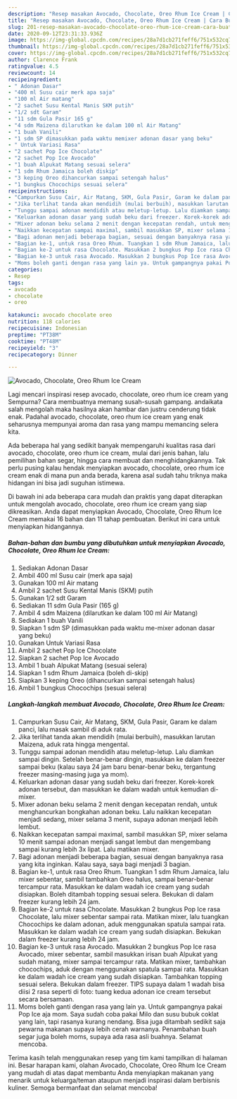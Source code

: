 ```yaml
---
description: "Resep masakan Avocado, Chocolate, Oreo Rhum Ice Cream | Cara Buat Avocado, Chocolate, Oreo Rhum Ice Cream Yang Lezat Sekali"
title: "Resep masakan Avocado, Chocolate, Oreo Rhum Ice Cream | Cara Buat Avocado, Chocolate, Oreo Rhum Ice Cream Yang Lezat Sekali"
slug: 201-resep-masakan-avocado-chocolate-oreo-rhum-ice-cream-cara-buat-avocado-chocolate-oreo-rhum-ice-cream-yang-lezat-sekali
date: 2020-09-12T23:31:33.936Z
image: https://img-global.cpcdn.com/recipes/28a7d1cb271feff6/751x532cq70/avocado-chocolate-oreo-rhum-ice-cream-foto-resep-utama.jpg
thumbnail: https://img-global.cpcdn.com/recipes/28a7d1cb271feff6/751x532cq70/avocado-chocolate-oreo-rhum-ice-cream-foto-resep-utama.jpg
cover: https://img-global.cpcdn.com/recipes/28a7d1cb271feff6/751x532cq70/avocado-chocolate-oreo-rhum-ice-cream-foto-resep-utama.jpg
author: Clarence Frank
ratingvalue: 4.5
reviewcount: 14
recipeingredient:
- " Adonan Dasar"
- "400 ml Susu cair merk apa saja"
- "100 ml Air matang"
- "2 sachet Susu Kental Manis SKM putih"
- "1/2 sdt Garam"
- "11 sdm Gula Pasir 165 g"
- "4 sdm Maizena dilarutkan ke dalam 100 ml Air Matang"
- "1 buah Vanili"
- "1 sdm SP dimasukkan pada waktu memixer adonan dasar yang beku"
- " Untuk Variasi Rasa"
- "2 sachet Pop Ice Chocolate"
- "2 sachet Pop Ice Avocado"
- "1 buah Alpukat Matang sesuai selera"
- "1 sdm Rhum Jamaica boleh diskip"
- "3 keping Oreo dihancurkan sampai setengah halus"
- "1 bungkus Chocochips sesuai selera"
recipeinstructions:
- "Campurkan Susu Cair, Air Matang, SKM, Gula Pasir, Garam ke dalam panci, lalu masak sambil di aduk rata."
- "Jika terlihat tanda akan mendidih (mulai berbuih), masukkan larutan Maizena, aduk rata hingga mengental."
- "Tunggu sampai adonan mendidih atau meletup-letup. Lalu diamkan sampai dingin. Setelah benar-benar dingin, masukkan ke dalam freezer sampai beku (kalau saya 24 jam baru benar-benar beku, tergantung freezer masing-masing juga ya mom)."
- "Keluarkan adonan dasar yang sudah beku dari freezer. Korek-korek adonan tersebut, dan masukkan ke dalam wadah untuk kemudian di-mixer."
- "Mixer adonan beku selama 2 menit dengan kecepatan rendah, untuk menghancurkan bongkahan adonan beku. Lalu naikkan kecepatan menjadi sedang, mixer selama 3 menit, supaya adonan menjadi lebih lembut."
- "Naikkan kecepatan sampai maximal, sambil masukkan SP, mixer selama 10 menit sampai adonan menjadi sangat lembut dan mengembang sampai kurang lebih 3x lipat. Lalu matikan mixer."
- "Bagi adonan menjadi beberapa bagian, sesuai dengan banyaknya rasa yang kita inginkan. Kalau saya, saya bagi menjadi 3 bagian."
- "Bagian ke-1, untuk rasa Oreo Rhum. Tuangkan 1 sdm Rhum Jamaica, lalu mixer sebentar, sambil tambahkan Oreo halus, sampai benar-benar tercampur rata. Masukkan ke dalam wadah ice cream yang sudah disiapkan. Boleh ditambah topping sesuai selera. Bekukan di dalam freezer kurang lebih 24 jam."
- "Bagian ke-2 untuk rasa Chocolate. Masukkan 2 bungkus Pop Ice rasa Chocolate, lalu mixer sebentar sampai rata. Matikan mixer, lalu tuangkan Chocochips ke dalam adonan, aduk menggunakan spatula sampai rata. Masukkan ke dalam wadah ice cream yang sudah disiapkan. Bekukan dalam freezer kurang lebih 24 jam."
- "Bagian ke-3 untuk rasa Avocado. Masukkan 2 bungkus Pop Ice rasa Avocado, mixer sebentar, sambil masukkan irisan buah Alpukat yang sudah matang, mixer sampai tercampur rata. Matikan mixer, tambahkan chocochips, aduk dengan menggunakan spatula sampai rata. Masukkan ke dalam wadah ice cream yang sudah disiapkan. Tambahkan topping sesuai selera. Bekukan dalam freezer. TIPS supaya dalam 1 wadah bisa diisi 2 rasa seperti di foto: tuang kedua adonan ice cream tersebut secara bersamaan."
- "Moms boleh ganti dengan rasa yang lain ya. Untuk gampangnya pakai Pop Ice aja mom. Saya sudah coba pakai Milo dan susu bubuk coklat yang lain, tapi rasanya kurang nendang. Bisa juga ditambah sedikit saja pewarna makanan supaya lebih cerah warnanya. Penambahan buah segar juga boleh moms, supaya ada rasa asli buahnya. Selamat mencoba."
categories:
- Resep
tags:
- avocado
- chocolate
- oreo

katakunci: avocado chocolate oreo 
nutrition: 118 calories
recipecuisine: Indonesian
preptime: "PT38M"
cooktime: "PT48M"
recipeyield: "3"
recipecategory: Dinner

---
```



![Avocado, Chocolate, Oreo Rhum Ice Cream](https://img-global.cpcdn.com/recipes/28a7d1cb271feff6/751x532cq70/avocado-chocolate-oreo-rhum-ice-cream-foto-resep-utama.jpg)

Lagi mencari inspirasi resep avocado, chocolate, oreo rhum ice cream yang Sempurna? Cara membuatnya memang susah-susah gampang. andaikata salah mengolah maka hasilnya akan hambar dan justru cenderung tidak enak. Padahal avocado, chocolate, oreo rhum ice cream yang enak seharusnya mempunyai aroma dan rasa yang mampu memancing selera kita.

Ada beberapa hal yang sedikit banyak mempengaruhi kualitas rasa dari avocado, chocolate, oreo rhum ice cream, mulai dari jenis bahan, lalu pemilihan bahan segar, hingga cara membuat dan menghidangkannya. Tak perlu pusing kalau hendak menyiapkan avocado, chocolate, oreo rhum ice cream enak di mana pun anda berada, karena asal sudah tahu triknya maka hidangan ini bisa jadi suguhan istimewa.




Di bawah ini ada beberapa cara mudah dan praktis yang dapat diterapkan untuk mengolah avocado, chocolate, oreo rhum ice cream yang siap dikreasikan. Anda dapat menyiapkan Avocado, Chocolate, Oreo Rhum Ice Cream memakai 16 bahan dan 11 tahap pembuatan. Berikut ini cara untuk menyiapkan hidangannya.

<!--inarticleads1-->

##### Bahan-bahan dan bumbu yang dibutuhkan untuk menyiapkan Avocado, Chocolate, Oreo Rhum Ice Cream:

1. Sediakan  Adonan Dasar
1. Ambil 400 ml Susu cair (merk apa saja)
1. Gunakan 100 ml Air matang
1. Ambil 2 sachet Susu Kental Manis (SKM) putih
1. Gunakan 1/2 sdt Garam
1. Sediakan 11 sdm Gula Pasir (165 g)
1. Ambil 4 sdm Maizena (dilarutkan ke dalam 100 ml Air Matang)
1. Sediakan 1 buah Vanili
1. Siapkan 1 sdm SP (dimasukkan pada waktu me-mixer adonan dasar yang beku)
1. Gunakan  Untuk Variasi Rasa
1. Ambil 2 sachet Pop Ice Chocolate
1. Siapkan 2 sachet Pop Ice Avocado
1. Ambil 1 buah Alpukat Matang (sesuai selera)
1. Siapkan 1 sdm Rhum Jamaica (boleh di-skip)
1. Siapkan 3 keping Oreo (dihancurkan sampai setengah halus)
1. Ambil 1 bungkus Chocochips (sesuai selera)




<!--inarticleads2-->

##### Langkah-langkah membuat Avocado, Chocolate, Oreo Rhum Ice Cream:

1. Campurkan Susu Cair, Air Matang, SKM, Gula Pasir, Garam ke dalam panci, lalu masak sambil di aduk rata.
1. Jika terlihat tanda akan mendidih (mulai berbuih), masukkan larutan Maizena, aduk rata hingga mengental.
1. Tunggu sampai adonan mendidih atau meletup-letup. Lalu diamkan sampai dingin. Setelah benar-benar dingin, masukkan ke dalam freezer sampai beku (kalau saya 24 jam baru benar-benar beku, tergantung freezer masing-masing juga ya mom).
1. Keluarkan adonan dasar yang sudah beku dari freezer. Korek-korek adonan tersebut, dan masukkan ke dalam wadah untuk kemudian di-mixer.
1. Mixer adonan beku selama 2 menit dengan kecepatan rendah, untuk menghancurkan bongkahan adonan beku. Lalu naikkan kecepatan menjadi sedang, mixer selama 3 menit, supaya adonan menjadi lebih lembut.
1. Naikkan kecepatan sampai maximal, sambil masukkan SP, mixer selama 10 menit sampai adonan menjadi sangat lembut dan mengembang sampai kurang lebih 3x lipat. Lalu matikan mixer.
1. Bagi adonan menjadi beberapa bagian, sesuai dengan banyaknya rasa yang kita inginkan. Kalau saya, saya bagi menjadi 3 bagian.
1. Bagian ke-1, untuk rasa Oreo Rhum. Tuangkan 1 sdm Rhum Jamaica, lalu mixer sebentar, sambil tambahkan Oreo halus, sampai benar-benar tercampur rata. Masukkan ke dalam wadah ice cream yang sudah disiapkan. Boleh ditambah topping sesuai selera. Bekukan di dalam freezer kurang lebih 24 jam.
1. Bagian ke-2 untuk rasa Chocolate. Masukkan 2 bungkus Pop Ice rasa Chocolate, lalu mixer sebentar sampai rata. Matikan mixer, lalu tuangkan Chocochips ke dalam adonan, aduk menggunakan spatula sampai rata. Masukkan ke dalam wadah ice cream yang sudah disiapkan. Bekukan dalam freezer kurang lebih 24 jam.
1. Bagian ke-3 untuk rasa Avocado. Masukkan 2 bungkus Pop Ice rasa Avocado, mixer sebentar, sambil masukkan irisan buah Alpukat yang sudah matang, mixer sampai tercampur rata. Matikan mixer, tambahkan chocochips, aduk dengan menggunakan spatula sampai rata. Masukkan ke dalam wadah ice cream yang sudah disiapkan. Tambahkan topping sesuai selera. Bekukan dalam freezer. TIPS supaya dalam 1 wadah bisa diisi 2 rasa seperti di foto: tuang kedua adonan ice cream tersebut secara bersamaan.
1. Moms boleh ganti dengan rasa yang lain ya. Untuk gampangnya pakai Pop Ice aja mom. Saya sudah coba pakai Milo dan susu bubuk coklat yang lain, tapi rasanya kurang nendang. Bisa juga ditambah sedikit saja pewarna makanan supaya lebih cerah warnanya. Penambahan buah segar juga boleh moms, supaya ada rasa asli buahnya. Selamat mencoba.




Terima kasih telah menggunakan resep yang tim kami tampilkan di halaman ini. Besar harapan kami, olahan Avocado, Chocolate, Oreo Rhum Ice Cream yang mudah di atas dapat membantu Anda menyiapkan makanan yang menarik untuk keluarga/teman ataupun menjadi inspirasi dalam berbisnis kuliner. Semoga bermanfaat dan selamat mencoba!
